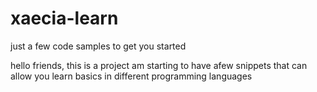 # xaecia-learn
just a few code samples to get you started


hello friends, this is a project am starting to have afew snippets that can allow you learn basics in different programming languages
